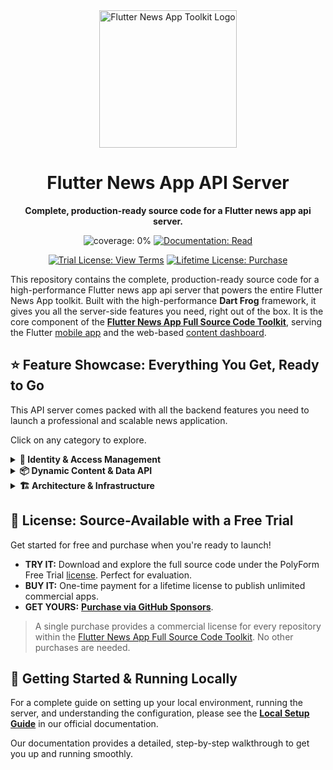 <div align="center">
  <img src="https://avatars.githubusercontent.com/u/202675624?s=400&u=2daf23e8872a3b666bcd4f792a21fe2633097e79&v=4" alt="Flutter News App Toolkit Logo" width="220">
  <h1>Flutter News App API Server</h1>
  <p><strong>Complete, production-ready source code for a Flutter news app api server.</strong></p>
</div>

<p align="center">
<img src="https://img.shields.io/badge/coverage-_%25-green?style=for-the-badge" alt="coverage: 0%">
<a href="https://flutter-news-app-full-source-code.github.io/docs/api-server/local-setup/"><img src="https://img.shields.io/badge/DOCUMENTATION-READ-slategray?style=for-the-badge" alt="Documentation: Read"></a>
</p>
<p align="center">
<a href="LICENSE"><img src="https://img.shields.io/badge/TRIAL_LICENSE-VIEW_TERMS-blue?style=for-the-badge" alt="Trial License: View Terms"></a>
<a href="https://github.com/sponsors/flutter-news-app-full-source-code"><img src="https://img.shields.io/badge/LIFETIME_LICENSE-PURCHASE-purple?style=for-the-badge" alt="Lifetime License: Purchase"></a>
</p>

This repository contains the complete, production-ready source code for a high-performance Flutter news app api server that powers the entire Flutter News App toolkit. Built with the high-performance **Dart Frog** framework, it gives you all the server-side features you need, right out of the box. It is the core component of the [**Flutter News App Full Source Code Toolkit**](https://github.com/flutter-news-app-full-source-code), serving the Flutter [mobile app](https://github.com/flutter-news-app-full-source-code/flutter-news-app-mobile-client-full-source-code) and the web-based [content dashboard](https://github.com/flutter-news-app-full-source-code/flutter-news-app-web-dashboard-full-source-code).

## ⭐ Feature Showcase: Everything You Get, Ready to Go

This API server comes packed with all the backend features you need to launch a professional and scalable news application.

Click on any category to explore.

<details>
<summary><strong>🔐 Identity & Access Management</strong></summary>

### 📧 Passwordless & Anonymous Authentication
- **Modern Flows:** Implements secure, passwordless email + code sign-in and allows users to start with anonymous guest accounts.
- **Seamless Account Linking:** Intelligently converts guest users to permanent accounts upon sign-up, migrating all their data (preferences, saved items) automatically.
> **Your Advantage:** You get a modern, frictionless, and secure user onboarding experience that reduces user friction and encourages sign-ups.

---

### 🛡️ Secure Session Management
- **JWT-Powered:** Uses industry-standard JSON Web Tokens (JWTs) for robust and stateless session management.
- **Instant Session Invalidation:** A token blacklisting service ensures that when a user signs out, their session is immediately and securely terminated.
> **Your Advantage:** Deliver a highly secure authentication system that protects user data and gives you full control over sessions.

---

### 👮 Granular Role-Based Access Control (RBAC)
- **Permission-Driven:** A flexible RBAC system controls what users can do based on their assigned roles (`AppUserRole`, `DashboardUserRole`).
- **Ownership Verification:** Built-in middleware automatically checks if a user owns a piece of data before allowing them to modify or delete it.
> **Your Advantage:** Easily enforce complex business rules and security policies, ensuring users can only access and manage the data they are supposed to.

---

### 🚦 API Abuse Prevention
- **Smart Rate Limiting:** Protects critical endpoints like `request-code` and the main data API from brute-force attacks, spam, and denial-of-service attempts.
- **IP & User-Based:** Applies rate limits based on IP for anonymous users and by user ID for authenticated users, providing fair and effective protection.
> **Your Advantage:** Your API is shielded from common threats, ensuring high availability and stability for your legitimate users.

</details>

<details>
<summary><strong>📦 Dynamic Content & Data API</strong></summary>

### ⚙️ Generic & Extensible Data API
- **Unified Endpoint Design:** A single, powerful set of RESTful endpoints (`/api/v1/data`) handles all CRUD operations for every data model in the system, driven by a `?model=` query parameter.
- **Registry-Based Architecture:** The API's extensibility is powered by two core components:
    - **`ModelRegistry`**: Maps a model name (e.g., `"headline"`) to a `ModelConfig` that defines its metadata: how to deserialize it from JSON, how to extract its ID, and the specific authorization rules for every action (Create, Read, Update, Delete).
    - **`DataOperationRegistry`**: Maps the same model name to the concrete functions that perform the CRUD operations, connecting the generic route to the specific `DataRepository<T>` for that model.
> **Your Advantage:** This architecture is incredibly easy to maintain and extend. Adding new data types is as simple as updating two registry files, making development fast, consistent, and requiring minimal code.

---

### 🔍 Advanced Querying & Pagination
- **Rich Filtering:** Supports complex, MongoDB-style filtering directly through the API.
- **Flexible Sorting & Pagination:** Allows for multi-field sorting and efficient cursor-based pagination to handle large datasets.
> **Your Advantage:** Enable powerful, high-performance content discovery features in your client applications (like filtering, sorting, and infinite scrolling) with no extra backend work.

</details>

<details>
<summary><strong>🏗️ Architecture & Infrastructure</strong></summary>

### 🚀 High-Performance Dart Frog Core
- **Modern & Fast:** Built on Dart Frog, a minimalist and extremely fast backend framework from the creators of Very Good Ventures, ensuring excellent performance and low latency.
> **Your Advantage:** Your backend is built on a solid, modern foundation that is both powerful and easy to work with.

---

### 🧱 Clean, Layered Architecture
- **Separation of Concerns:** Strictly follows a layered architecture (Data Clients, Repositories, Services) that is clean, maintainable, and scalable.
- **Standardized Responses:** Consistent JSON response structures for both success and error scenarios make client-side handling predictable and simple.
> **Your Advantage:** You get a codebase that is easy to understand, modify, and extend, saving you significant development and maintenance time.

---

### 🔌 Robust Dependency Injection
- **Testable & Modular:** A centralized dependency injection system makes the entire application highly modular and easy to test.
- **Swappable Implementations:** Easily swap out core components—like the database (MongoDB), email provider (SendGrid), or storage services—without rewriting your business logic.
> **Your Advantage:** The architecture is not locked into specific services. You have the freedom to adapt and evolve your tech stack as your needs change.

---

### ⚙️ Secure Environment Configuration
- **Secure & Flexible:** Manages all sensitive keys, API credentials, and environment-specific settings through a `.env` file, keeping your secrets out of the codebase.
> **Your Advantage:** Deploy your application across different environments (local, staging, production) safely and efficiently.

</details>

## 🔑 License: Source-Available with a Free Trial

Get started for free and purchase when you're ready to launch!

- **TRY IT:** Download and explore the full source code under the PolyForm Free Trial [license](LICENSE). Perfect for evaluation.
- **BUY IT:** One-time payment for a lifetime license to publish unlimited commercial apps.
- **GET YOURS:** [**Purchase via GitHub Sponsors**](https://github.com/sponsors/flutter-news-app-full-source-code).

> A single purchase provides a commercial license for every repository within the [Flutter News App Full Source Code Toolkit](https://github.com/flutter-news-app-full-source-code). No other purchases are needed.

## 🚀 Getting Started & Running Locally

For a complete guide on setting up your local environment, running the server, and understanding the configuration, please see the **[Local Setup Guide](https://flutter-news-app-full-source-code.github.io/docs/api-server/local-setup/)** in our official documentation.

Our documentation provides a detailed, step-by-step walkthrough to get you up and running smoothly.
